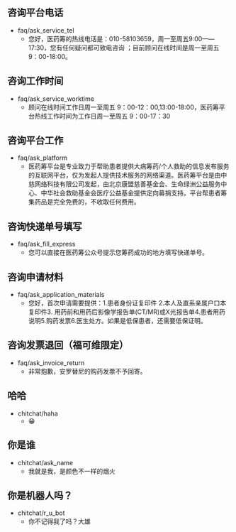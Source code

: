 ## 咨询平台电话
* faq/ask_service_tel
  - 您好，医药筹的热线电话是：010-58103659，周一至周五9:00——17:30，您有任何疑问都可致电咨询 ；目前顾问在线时间是周一至周五 9：00-18:00。

## 咨询工作时间
* faq/ask_service_worktime
  - 顾问在线时间工作日周一至周五 9：00-12：00,13:00-18:00，医药筹平台热线工作时间为工作日周一至周五 9：00-17：30

## 咨询平台工作
* faq/ask_platform
  - 医药筹平台是专业致力于帮助患者提供大病筹药/个人救助的信息发布服务的互联网平台，仅为发起人提供技术服务的网络渠道。医药筹平台是由中慈网络科技有限公司发起，由北京康盟慈善基金会、生命绿洲公益服务中心、中华社会救助基金会医疗公益基金提供定向募捐支持。平台帮患者筹集药品是完全免费的，不收取任何费用。

## 咨询快递单号填写
* faq/ask_fill_express
  - 您可以直接在医药筹公众号提示您筹药成功的地方填写快递单号。
  
## 咨询申请材料
* faq/ask_application_materials
  - 您好，首次申请需要提供：1.患者身份证复印件 2.本人及直系亲属户口本复印件3. 用药前和用药后影像学报告单(CT/MR)或X光报告单4.患者用药说明5.购药发票6.医生处方。如果是低保患者，还需要低保证明。

## 咨询发票退回（福可维限定）
* faq/ask_invoice_return
  - 非常抱歉，安罗替尼的购药发票不予回寄。









## 哈哈
* chitchat/haha
  - 😁

## 你是谁
* chitchat/ask_name
  - 我就是我，是颜色不一样的烟火

## 你是机器人吗？
* chitchat/r_u_bot
  - 你不记得我了吗？大雄